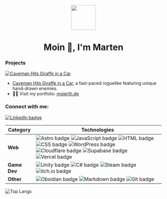 <div align="center" style="margin-top: 2rem"><img src="https://martengierth.de/favicon.svg" width="80" height="80" /></div>
<h1 align="center">Moin 👋, I'm Marten</h1>
<h3 align="left">Projects</h3>
<a href="https://cavemanhitsgiraffeinacar.github.io/" target="_blank">
<img src="https://cdn.discordapp.com/emojis/1298384323166343220.webp?size=40" alt="Caveman Hits Giraffe in a Car" />
</a>

- [Caveman Hits Giraffe in a Car](https://cavemanhitsgiraffeinacar.github.io/), a fast-paced roguelike featuring unique
  hand-drawn enemies.
- 👨‍💻 Visit my portfolio: [mgierth.de](https://mgierth.de)

<h3 align="left">Connect with me:</h3>
<p align="left">
  <a href="https://linkedin.com/in/marten-gierth/" target="_blank">
    <img src="https://custom-icon-badges.demolab.com/badge/LinkedIn-0A66C2?logo=linkedin-white&logoColor=fff" alt="LinkedIn badge">
  </a>
</p>

| Category  | Technologies |                                                                                                                                                                                                                                                                                                                                                    
|-|-|
| **Web** | <img src="https://img.shields.io/badge/Astro-BC52EE?logo=astro&logoColor=fff" alt="Astro badge"> <img src="https://img.shields.io/badge/JavaScript-F7DF1E?logo=javascript&logoColor=000" alt="JavaScript badge"> <img src="https://img.shields.io/badge/HTML-%23E34F26.svg?logo=html5&logoColor=white" alt="HTML badge"> <img src="https://img.shields.io/badge/CSS-639?logo=css&logoColor=fff" alt="CSS badge"> <img src="https://img.shields.io/badge/WordPress-%2321759B.svg?logo=wordpress&logoColor=white" alt="WordPress badge"> <img src="https://img.shields.io/badge/Cloudflare-F38020?logo=Cloudflare&logoColor=white" alt="Cloudflare badge"> <img src="https://img.shields.io/badge/Supabase-3FCF8E?logo=supabase&logoColor=fff" alt="Supabase badge"> <img src="https://img.shields.io/badge/Vercel-%23000000.svg?logo=vercel&logoColor=white" alt="Vercel badge"> |
| **Game Dev** | <img src="https://img.shields.io/badge/Unity-%23000000.svg?logo=unity&logoColor=white" alt="Unity badge"> <img src="https://custom-icon-badges.demolab.com/badge/C%23-%23239120.svg?logo=cshrp&logoColor=white" alt="C# badge"> <img src="https://img.shields.io/badge/Steam-%23000000.svg?logo=steam&logoColor=white" alt="Steam badge"> <img src="https://img.shields.io/badge/itch.io-%23FF034.svg?logo=Itch.io&logoColor=white" alt="itch.io badge"> |
| **Other** | <img src="https://img.shields.io/badge/Obsidian-%23483699.svg?&logo=obsidian&logoColor=white" alt="Obsidian badge"> <img src="https://img.shields.io/badge/Markdown-%23000000.svg?logo=markdown&logoColor=white" alt="Markdown badge"> <img src="https://img.shields.io/badge/Git-F05032?logo=git&logoColor=fff" alt="Git badge">|

<picture>
  <source media="(prefers-color-scheme: dark)" srcset="https://github-readme-stats.vercel.app/api/top-langs/?username=marten-gierth&layout=compact&theme=dark">
  <source media="(prefers-color-scheme: light)" srcset="https://github-readme-stats.vercel.app/api/top-langs/?username=marten-gierth&layout=compact&theme=default">
  <img alt="Top Langs" src="https://github-readme-stats.vercel.app/api/top-langs/?username=marten-gierth&layout=compact&theme=default">
</picture>
